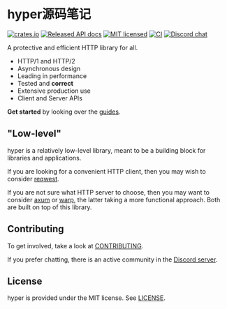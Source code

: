 # hyper源码笔记

[![crates.io](https://img.shields.io/crates/v/hyper.svg)](https://crates.io/crates/hyper)
[![Released API docs](https://docs.rs/hyper/badge.svg)](https://docs.rs/hyper)
[![MIT licensed](https://img.shields.io/badge/license-MIT-blue.svg)](./LICENSE)
[![CI](https://github.com/hyperium/hyper/workflows/CI/badge.svg)](https://github.com/hyperium/hyper/actions?query=workflow%3ACI)
[![Discord chat][discord-badge]][discord-url]

A protective and efficient HTTP library for all.

- HTTP/1 and HTTP/2
- Asynchronous design
- Leading in performance
- Tested and **correct**
- Extensive production use
- Client and Server APIs

**Get started** by looking over the [guides](https://hyper.rs/guides/1/).

## "Low-level"

hyper is a relatively low-level library, meant to be a building block for
libraries and applications.

If you are looking for a convenient HTTP client, then you may wish to consider
[reqwest](https://github.com/seanmonstar/reqwest).

If you are not sure what HTTP server to choose, then you may want to consider
[axum](https://github.com/tokio-rs/axum) or
[warp](https://github.com/seanmonstar/warp), the latter taking a more functional
approach. Both are built on top of this library.

## Contributing

To get involved, take a look at [CONTRIBUTING](CONTRIBUTING.md).

If you prefer chatting, there is an active community in the [Discord server][discord-url].

## License

hyper is provided under the MIT license. See [LICENSE](LICENSE).

[discord-badge]: https://img.shields.io/discord/500028886025895936.svg?logo=discord
[discord-url]: https://discord.gg/kkwpueZ
